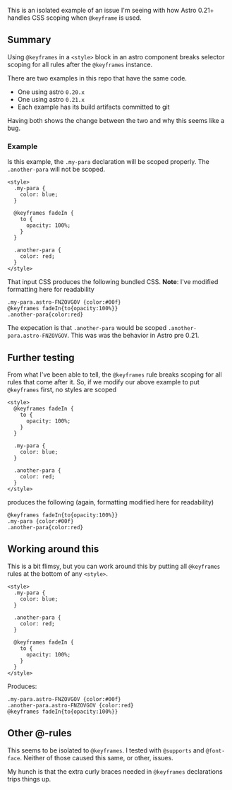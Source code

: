 This is an isolated example of an issue I'm seeing with how Astro 0.21+ handles CSS scoping when `@keyframe` is used.

## Summary

Using `@keyframes` in a `<style>` block in an astro component breaks selector scoping for all rules after the `@keyframes` instance.

There are two examples in this repo that have the same code.

- One using astro `0.20.x`
- One using astro `0.21.x`
- Each example has its build artifacts committed to git

Having both shows the change between the two and why this seems like a bug.

### Example

Is this example, the `.my-para` declaration will be scoped properly. The `.another-para` will not be scoped.

```
<style>
  .my-para {
    color: blue;
  }

  @keyframes fadeIn {
    to {
      opacity: 100%;
    }
  }

  .another-para {
    color: red;
  }
</style>
```

That input CSS produces the following bundled CSS. **Note**: I've modified formatting here for readability

```
.my-para.astro-FNZOVGOV {color:#00f}
@keyframes fadeIn{to{opacity:100%}}
.another-para{color:red}
```

The expecation is that `.another-para` would be scoped `.another-para.astro-FNZOVGOV`. This was was the behavior in Astro pre 0.21.

## Further testing

From what I've been able to tell, the `@keyframes` rule breaks scoping for all rules that come after it. So, if we modify our above example to put `@keyframes` first, no styles are scoped

```
<style>
  @keyframes fadeIn {
    to {
      opacity: 100%;
    }
  }

  .my-para {
    color: blue;
  }

  .another-para {
    color: red;
  }
</style>
```

produces the following (again, formatting modified here for readability)

```
@keyframes fadeIn{to{opacity:100%}}
.my-para {color:#00f}
.another-para{color:red}
```

## Working around this

This is a bit flimsy, but you can work around this by putting all `@keyframes` rules at the bottom of any `<style>`.

```
<style>
  .my-para {
    color: blue;
  }

  .another-para {
    color: red;
  }

  @keyframes fadeIn {
    to {
      opacity: 100%;
    }
  }
</style>
```

Produces:

```
.my-para.astro-FNZOVGOV {color:#00f}
.another-para.astro-FNZOVGOV {color:red}
@keyframes fadeIn{to{opacity:100%}}
```

## Other @-rules

This seems to be isolated to `@keyframes`. I tested with `@supports` and `@font-face`. Neither of those caused this same, or other, issues.

My hunch is that the extra curly braces needed in `@keyframes` declarations trips things up.
